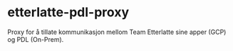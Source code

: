 # etterlatte-pdl-proxy

Proxy for å tillate kommunikasjon mellom Team Etterlatte sine apper (GCP) og PDL (On-Prem).
